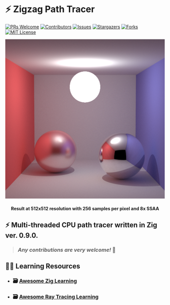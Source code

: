 # :zap: **Zigzag Path Tracer**

[![PRs Welcome](https://img.shields.io/badge/PRs-welcome-brightgreen.svg?style=for-the-badge)](https://github.com/tensorush/Zigzag-Path-Tracer/pulls)
[![Contributors][contributors-shield]][contributors-url]
[![Issues][issues-shield]][issues-url]
[![Stargazers][stars-shield]][stars-url]
[![Forks][forks-shield]][forks-url]
[![MIT License][license-shield]][license-url]

<p align="center">
    <img src="https://github.com/tensorush/Zigzag-Path-Tracer/blob/master/images/cornell_box.png">
</p>

<h4 align="center">
    <p>Result at 512x512 resolution with 256 samples per pixel and 8x SSAA</p>
</h4>

## :zap: Multi-threaded CPU path tracer written in Zig ver. 0.9.0.

> ### _Any contributions are very welcome!_ :hugs:

## :man_teacher: Learning Resources

- ### :card_file_box: [Awesome Zig Learning](https://github.com/tensorush/Awesome-PL-Learning#zap-zig)

- ### :card_file_box: [Awesome Ray Tracing Learning](https://github.com/tensorush/Awesome-3D-Programming#high_brightness-ray-tracing)

<!-- MARKDOWN LINKS -->

[contributors-shield]: https://img.shields.io/github/contributors/tensorush/Zigzag-Path-Tracer.svg?style=for-the-badge
[contributors-url]: https://github.com/tensorush/Zigzag-Path-Tracer/graphs/contributors
[issues-shield]: https://img.shields.io/github/issues/tensorush/Zigzag-Path-Tracer.svg?style=for-the-badge
[issues-url]: https://github.com/tensorush/Zigzag-Path-Tracer/issues
[stars-shield]: https://img.shields.io/github/stars/tensorush/Zigzag-Path-Tracer.svg?style=for-the-badge
[stars-url]: https://github.com/tensorush/Zigzag-Path-Tracer/stargazers
[forks-shield]: https://img.shields.io/github/forks/tensorush/Zigzag-Path-Tracer.svg?style=for-the-badge
[forks-url]: https://github.com/tensorush/Zigzag-Path-Tracer/network/members
[license-shield]: https://img.shields.io/github/license/tensorush/Zigzag-Path-Tracer.svg?style=for-the-badge
[license-url]: https://github.com/tensorush/Zigzag-Path-Tracer/blob/master/LICENSE.md
